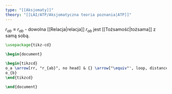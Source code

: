 ```yaml
---
type: "[[Aksjomaty]]"
theory: "[[LAI/ATP/Aksjomatyczna teoria poznania|ATP]]"
---
```

$r_{ab} \equiv r_{ab}$ - dowolna [[Relacja|relacja]] $r_{ab}$ jest [[Tożsamość|tożsama]] z samą sobą. 

```tikz
\usepackage{tikz-cd}

\begin{document}

\begin{tikzcd}
o_a \arrow[rr, "r_{ab}", no head] & {} \arrow["\equiv"', loop, distance=2em, in=305, out=235] & 
o_{b}
\end{tikzcd}

\end{document}
```
